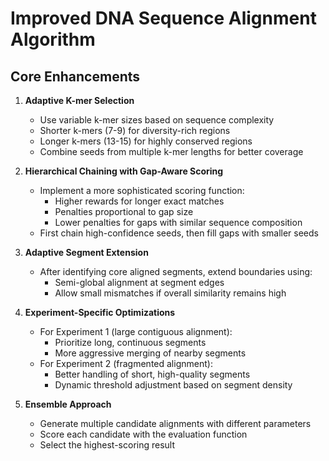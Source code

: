 # Improved DNA Sequence Alignment Algorithm

## Core Enhancements

1. **Adaptive K-mer Selection**
   - Use variable k-mer sizes based on sequence complexity
   - Shorter k-mers (7-9) for diversity-rich regions
   - Longer k-mers (13-15) for highly conserved regions
   - Combine seeds from multiple k-mer lengths for better coverage

2. **Hierarchical Chaining with Gap-Aware Scoring**
   - Implement a more sophisticated scoring function:
     - Higher rewards for longer exact matches
     - Penalties proportional to gap size
     - Lower penalties for gaps with similar sequence composition
   - First chain high-confidence seeds, then fill gaps with smaller seeds

3. **Adaptive Segment Extension**
   - After identifying core aligned segments, extend boundaries using:
     - Semi-global alignment at segment edges
     - Allow small mismatches if overall similarity remains high

4. **Experiment-Specific Optimizations**
   - For Experiment 1 (large contiguous alignment):
     - Prioritize long, continuous segments
     - More aggressive merging of nearby segments
   - For Experiment 2 (fragmented alignment):
     - Better handling of short, high-quality segments
     - Dynamic threshold adjustment based on segment density

5. **Ensemble Approach**
   - Generate multiple candidate alignments with different parameters
   - Score each candidate with the evaluation function
   - Select the highest-scoring result
